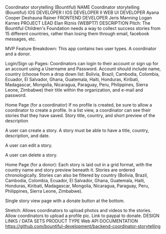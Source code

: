 Coordinator storytelling (Bountiful)
NAME
Coordinator storytelling (Bountiful)
IOS DEVELOPER I
IOS DEVELOPER II
WEB UI DEVELOPER
Ayana Cooper
Deshauna Rainer
FRONTEND DEVELOPER
Jeris Manning
Logan Karnes
PROJECT LEAD
Elan Riznis (WEBPT7)
DESCRIPTION
Pitch: The Bountiful Children's Foundation needs a way to collect success stories from 15 different countries, rather than losing them through email, facebook messages, etc.

MVP Feature Breakdown:  This app contains two user types. A coordinator and a donor.

Login/Sign up Pages: Coordinators can login to their account or sign up for an account using a Username and Password. Account should include name, country (choose from a drop down list: Bolivia, Brazil, Cambodia, Colombia, Ecuador, El Salvador, Ghana, Guatemala, Haiti, Honduras, Kiribati, Madagascar, Mongolia, Nicaragua, Paraguay, Peru, Philippines, Sierra Leone, Zimbabwe) their title within the organization, and e-mail and password.

Home Page (for a coordinator) If no profile is created, be sure to allow a coordinator to create a profile.  In a list view, a coordinator can see their stories that they have saved. Story title, country, and short preview of the description

A user can create a story. A story must be able to have a title, country, description, and date.

A user can edit a story.

A user can delete a story.

Home Page (for a donor): Each story is laid out in a grid format, with the country name and story preview beneath it. Stories are ordered chronologically. Stories can also be filtered by country (Bolivia, Brazil, Cambodia, Colombia, Ecuador, El Salvador, Ghana, Guatemala, Haiti, Honduras, Kiribati, Madagascar, Mongolia, Nicaragua, Paraguay, Peru, Philippines, Sierra Leone, Zimbabwe).

Single story view page with a donate button at the bottom.

Stretch: Allows coordinators to upload photos and videos to the stories.  Allow coordinators to upload a profile pic. Link to paypal to donate.
DESIGN LINKS / DATA SETS
PRODUCT TYPE
Web
API DOCUMENTATION
https://github.com/bountiful-development/backend-coordinator-storytelling